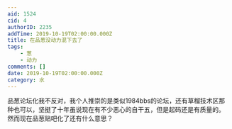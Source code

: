 ```yaml
---
aid: 1524
cid: 4
authorID: 2235
addTime: 2019-10-19T02:00:00.000Z
title: 在品葱没动力混下去了
tags:
    - 葱
    - 动力
comments: []
date: 2019-10-19T02:00:00.000Z
category: 水
---
```


品葱论坛化我不反对，我个人推崇的是类似1984bbs的论坛，还有草榴技术区那种也可以，坚挺了十年虽说现在有不少恶心的自干五，但是起码还是有质量的。  
然而现在品葱贴吧化了还有什么意思？

